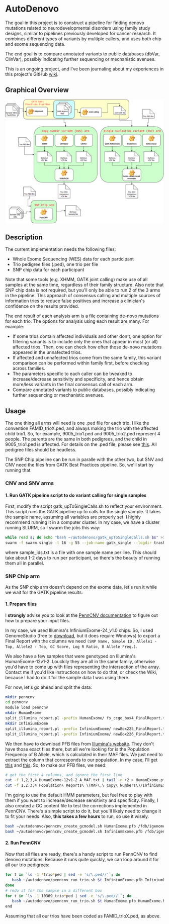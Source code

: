 # AutoDenovo

The goal in this project is to construct a pipeline for finding denovo mutations related to neurodevelopmental disorders using family study designs, similar to pipelines previously developed for cancer research. It combines different types of variants by multiple callers, and uses both chip and exome sequencing data. 

The end goal is to compare annotated variants to public databases (dbVar, ClinVar), possibly indicating further sequencing or mechanistic avenues.

This is an ongoing project, and I've been journaling about my experiences in this project's GitHub [wiki](https://github.com/gsudre/autodenovo/wiki/AutoDenovo-Wiki).

## Graphical Overview
![Flowchart](main_flow.png "MainFlow")

## Description

The current implementation needs the following files:

* Whole Exome Sequencing (WES) data for each participant
* Trio pedigree files (.ped), one trio per file
* SNP chip data for each participant

Note that some tools (e.g. XHMM, GATK joint calling) make use of all samples at the same time, regardless of their family structure. Also note that SNP chip data is not required, but you'll only be able to run 2 of the 3 arms in the pipeline. This approach of consensus calling and multiple sources of information tries to reduce false positives and increase a clinician's confidence on the results provided. 

The end result of each analysis arm is a file containing de-novo mutations for each trio. The options for analysis using each result are many. For example:

* If some trios contain affected individuals and other don't, one option for filtering variants is to include only the ones that appear in most (or all) affected trios. Then, one can check how often those de-novo mutations appeared in the unnafected trios.
* If affected and unnafected trios come from the same family, this variant comparison can be performed within family first, before checking across families.
* The parameters specific to each caller can be tweaked to increase/decrease sensitivity and specificity, and hence obtain more/less variants in the final consensus call of each arm.
* Compare annotated variants to public databases, possibly indicating further sequencing or mechanistic avenues.

## Usage

The one thing all arms will need is one .ped file for each trio. I like the convention FAMID_trioX.ped, and always making the trio with the affected child trio1. So, for example, 9005_trio1.ped and 9005_trio2.ped represent 4 people. The parents are the same in both pedigrees, and the child in 9005_trio1.ped is affected. For details on the .ped file, please see [this](http://csg.sph.umich.edu/abecasis/merlin/tour/input_files.html). All pedigree files should be headless.

The SNP Chip pipeline can be run in paralle with the other two, but SNV and CNV need the files from GATK Best Practices pipeline. So, we'll start by running that.

### CNV and SNV arms

#### 1. Run GATK pipeline script to do variant calling for single samples

First, modify the script gatk_upToSingleCalls.sh to reflect your environment. This script runs the GATK pipeline up to calls for the single sample. It takes the sample name, assuming all variables are properly set. I highly recommend running it in a computer cluster. In my case, we have a cluster running SLURM, so I swarm the jobs this way:

```bash
while read s; do echo "bash ~/autodenovo/gatk_upToSingleCalls.sh $s" >> swarm.single; done < sample_ids.txt
swarm -f swarm.single -t 16 -g 55 --job-name gatk_single --logdir trash --time=48:00:00 --gres=lscratch:100
```

where sample_ids.txt is a file with one sample name per line. This should take about 1-2 days to run per participant, so there's the beauty of running them all in parallel.

### SNP Chip arm

As the SNP chip arm doesn't depend on the exome data, let's run it while we wait for the GATK pipeline results. 

#### 1. Prepare files

I __strongly__ advise you to look at the [PennCNV documentation](http://penncnv.openbioinformatics.org/en/latest/user-guide/input/) to figure out how to prepare your input files. 

In my case, we used Illumina's InfiniumExome-24_v1.0 chips. So, I used GenomeStudio (free to [download](https://support.illumina.com/array/array_software/genomestudio/downloads.html), but it does require Windows) to export a Final Report with the columns we need `(SNP Name, Sample ID, Allele1 - Top, Allele2 - Top, GC Score, Log R Ratio, B Allele Freq.)`. 

We also have a few samples that were genotyped on Illumina's HumanExome-12v1-2. Louckily they are all in the same family, otherwise you'd have to come up with files representing the intersection of the array. Contact me if you'd like instructions on how to do that, or check the Wiki, because I had to do it for the sample data I was using there.

For now, let's go ahead and split the data:

```bash
mkdir penncnv
cd penncnv
module load penncnv
mkdir HumanExome
split_illumina_report.pl -prefix HumanExome/ fs_ccgo_box4_FinalReport.txt 
mkdir InfiniumExome
split_illumina_report.pl -prefix InfiniumExome/ newBox225_FinalReport.txt 
split_illumina_report.pl -prefix InfiniumExome/ newBox226_FinalReport.txt 
```

We then have to download PFB files from [Illumina's website](https://support.illumina.com/array/downloads.html). They don't have those exact files there, but all we're looking for is the Population Frequency of B Allele, which is calculated in their MAF files. We just need to extract the column that corresponds to our population. In my case, I'll get [this](ftp://webdata:webdata@ussd-ftp.illumina.com/Downloads/ProductFiles/HumanExome/ProductSupportFiles/HumanExome-12v1-2_A_MAF.txt) and [this](https://support.illumina.com/content/dam/illumina-support/documents/downloads/productfiles/infinium-exome-24/infinium-exome-24-v1-0-a1-population-reports-maf-copy-numbers.zip). So, to make our PFB files, we need:

```bash
# get the first 4 columns, and ignore the first line
cut -f 1,2,3,4 HumanExome-12v1-2_A_MAF.txt | tail -n +2 > HumanExome.pfb
cut -f 1,2,3,4 Population\ Reports\ \(MAF\,\ Copy\ Numbers\)/InfiniumExome-24v1-0_A1_PopulationReport_MAF.txt | tail -n +2 > InfiniumExome.pfb
```

I'm going to use the default HMM parameters, but feel free to play with them if you want to increase/decrease sensitivity and specificity. Finally, I also created a GC content file to test the corrections implemented in PennCNV. There's a simple script to do it, but you'll likely need to change it to fit your needs. Also, __this takes a few hours__ to run, so use it wisely.

```bash
bash ~/autodenovo/penncnv_create_gcmodel.sh HumanExome.pfb /fdb/igenomes/Homo_sapiens/UCSC/hg19/Sequence/WholeGenomeFasta/genome.fa HumanExome.h19.gcmodel
bash ~/autodenovo/penncnv_create_gcmodel.sh InfiniumExome.pfb /fdb/igenomes/Homo_sapiens/UCSC/hg19/Sequence/WholeGenomeFasta/genome.fa InfiniumExome.h19.gcmodel
```

#### 2. Run PennCNV

Now that all files are ready, there's a handy script to run PennCNV to find denovo mutations. Because it runs quite quickly, we can loop around it for all our trio pedigrees:

```bash
for t in `ls -1 *trio*ped | sed -e 's/\.ped//'`; do 
   bash ~/autodenovo/penncnv_run_trio.sh $t InfiniumExome.pfb InfiniumExome.hg19.gcmodel;
done
# redo it for the sample in a different box
for t in `ls -1 10369_trio*ped | sed -e 's/\.ped//'`; do 
   bash ~/autodenovo/penncnv_run_trio.sh $t HumanExome.pfb HumanExome.hg19.gcmodel;
end
```

Assuming that all our trios have been coded as FAMID_trioX.ped, as above.
